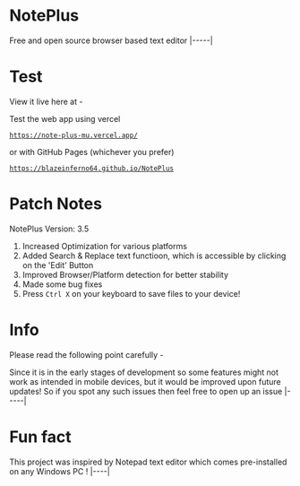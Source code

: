 # NotePlus
Free and open source browser based text editor
|-----|

# Test

View it live here at -

Test the web app using vercel 

<a href="https://note-plus-mu.vercel.app/">

```
https://note-plus-mu.vercel.app/
```
</a>

or with GitHub Pages (whichever you prefer)

<a href="https://blazeinferno64.github.io/NotePlus">

```
https://blazeinferno64.github.io/NotePlus
```
</a>

# Patch Notes
NotePlus Version: 3.5

1. Increased Optimization for various platforms
2. Added Search & Replace text functioon, which is accessible by clicking on the 'Edit' Button
3. Improved Browser/Platform detection for better stability
4. Made some bug fixes
5. Press `Ctrl X` on your keyboard to save files to your device!


# Info
Please read the following point carefully -

Since it is in the early stages of development so some features might not work as intended in mobile devices, but it would be improved upon future updates! So if you spot any such issues then feel free to open up an issue
|-----|

# Fun fact
 This project was inspired by Notepad text editor which comes pre-installed on any Windows PC !
 |----|
